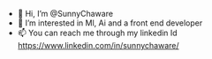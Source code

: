 - 👋 Hi, I’m @SunnyChaware
- 👀 I’m interested in Ml, Ai and a front end developer
- 📫 You can reach me through my linkedin Id https://www.linkedin.com/in/sunnychaware/

<!---
SunnyChaware/SunnyChaware is a ✨ special ✨ repository because its `README.md` (this file) appears on your GitHub profile.
You can click the Preview link to take a look at your changes.
--->
